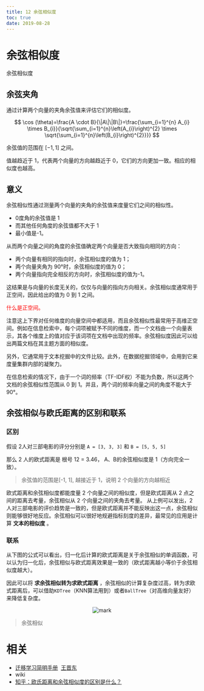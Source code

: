 ```yaml
---
title: 12 余弦相似度
toc: true
date: 2019-08-28
---
```


# 余弦相似度

余弦相似度

## 余弦夹角

通过计算两个向量的夹角余弦值来评估它们的相似度。


$$
\cos (\theta)=\frac{A \cdot B}{\|A\|\|B\|}=\frac{\sum_{i=1}^{n} A_{i} \times B_{i}}{\sqrt{\sum_{i=1}^{n}\left(A_{i}\right)^{2} \times \sqrt{\sum_{i=1}^{n}\left(B_{i}\right)^{2}}}}
$$

余弦值的范围在 $[-1,1]$ 之间。


值越趋近于 $1$，代表两个向量的方向越趋近于 $0$，它们的方向更加一致。相应的相似度也越高。


## 意义

余弦相似性通过测量两个向量的夹角的余弦值来度量它们之间的相似性。

- 0度角的余弦值是 1
- 而其他任何角度的余弦值都不大于 1
- 最小值是-1。

从而两个向量之间的角度的余弦值确定两个向量是否大致指向相同的方向：

- 两个向量有相同的指向时，余弦相似度的值为 1；
- 两个向量夹角为 90°时，余弦相似度的值为 0；
- 两个向量指向完全相反的方向时，余弦相似度的值为-1。

这结果是与向量的长度无关的，仅仅与向量的指向方向相关。余弦相似度通常用于正空间，因此给出的值为 0 到 1 之间。

<span style="color:red;">什么是正空间。</span>

注意这上下界对任何维度的向量空间中都适用，而且余弦相似性最常用于高维正空间。例如在信息检索中，每个词项被赋予不同的维度，而一个文档由一个向量表示，其各个维度上的值对应于该词项在文档中出现的频率。余弦相似度因此可以给出两篇文档在其主题方面的相似度。

另外，它通常用于文本挖掘中的文件比较。此外，在数据挖掘领域中，会用到它来度量集群内部的凝聚力。

在信息检索的情况下，由于一个词的频率（TF-IDF权）不能为负数，所以这两个文档的余弦相似性范围从 0 到 1。并且，两个词的频率向量之间的角度不能大于 90°。






## 余弦相似与欧氏距离的区别和联系

### 区别

假设 2人对三部电影的评分分别是 `A = [3, 3, 3]` 和 `B = [5, 5, 5]`

那么 2 人的欧式距离是 根号 12 = 3.46， A、B的余弦相似度是 1（方向完全一致）。

> 余弦值的范围是[-1, 1], 越接近于 1，说明 2 个向量的方向越相近

欧式距离和余弦相似度都能度量 2 个向量之间的相似度，但是欧式距离从 2 点之间的距离去考量，余弦相似从 2 个向量之间的夹角去考量。
从上例可以发出，2人对三部电影的评价趋势是一致的，但是欧式距离并不能反映出这一点，余弦相似则能够很好地反应。余弦相似可以很好地规避指标刻度的差异，最常见的应用是计算 **文本的相似度** 。

### 联系

从下图的公式可以看出，归一化后计算的欧式距离是关于余弦相似的单调函数，可以认为归一化后，余弦相似与欧式距离效果是一致的（欧式距离越小等价于余弦相似度越大）。

因此可以将 **求余弦相似转为求欧式距离** ，余弦相似的计算复杂度过高，转为求欧式距离后，可以借助`KDTree`（KNN算法用到）或者`BallTree`（对高维向量友好）来降低复杂度。


<center>

![mark](http://images.iterate.site/blog/image/20190915/V8fhcG2Xirl5.png?imageslim)

</center>

> 余弦相似








# 相关

- [迁移学习简明手册](https://github.com/jindongwang/transferlearning-tutorial)  [王晋东](https://zhuanlan.zhihu.com/p/35352154)
- wiki
- [知乎：欧氏距离和余弦相似度的区别是什么？](https://www.zhihu.com/question/19640394)
